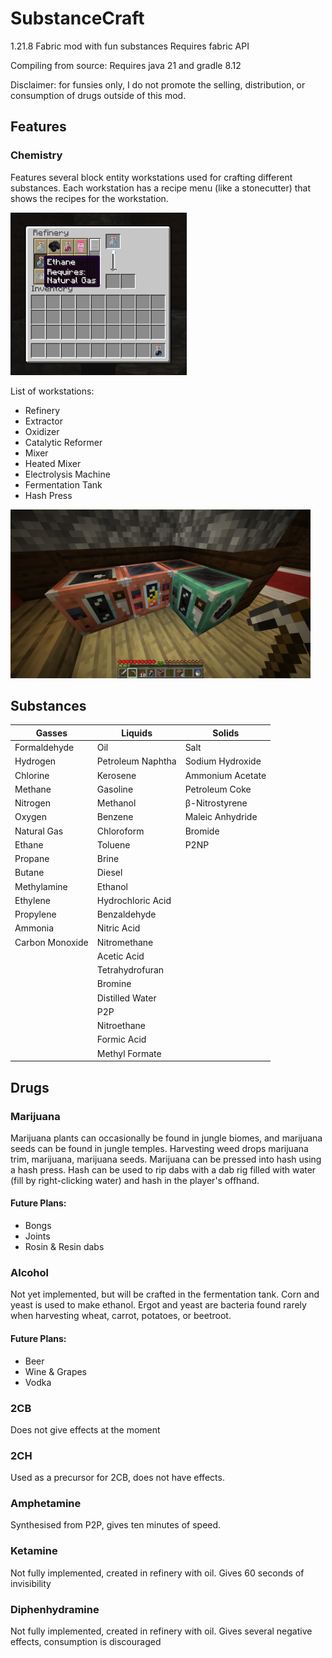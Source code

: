 # SubstanceCraft
1.21.8 Fabric mod with fun substances
Requires fabric API

Compiling from source: Requires java 21 and gradle 8.12

Disclaimer: for funsies only, I do not promote the selling, distribution, or consumption of drugs outside of this mod.

## Features
### Chemistry
Features several block entity workstations used for crafting different substances. 
Each workstation has a recipe menu (like a stonecutter) that shows the recipes for the workstation.

<img src="https://github.com/ringlocker/images/blob/main/substancecraft/refinery_workstation.png?raw=true" alt="screenshot of workstations" width="282" height="260">

List of workstations:
- Refinery
- Extractor
- Oxidizer
- Catalytic Reformer
- Mixer
- Heated Mixer
- Electrolysis Machine
- Fermentation Tank
- Hash Press

<img src="https://github.com/ringlocker/images/blob/main/substancecraft/workstations.png?raw=true" alt="screenshot of workstations" width="480" height="270">

## Substances
| Gasses          | Liquids           | Solids           |
|-----------------|-------------------|------------------|
| Formaldehyde    | Oil               | Salt             |
| Hydrogen        | Petroleum Naphtha | Sodium Hydroxide |
| Chlorine        | Kerosene          | Ammonium Acetate |
| Methane         | Gasoline          | Petroleum Coke   |
| Nitrogen        | Methanol          | β-Nitrostyrene   |
| Oxygen          | Benzene           | Maleic Anhydride |
| Natural Gas     | Chloroform        | Bromide          |
| Ethane          | Toluene           | P2NP             |
| Propane         | Brine             |                  |
| Butane          | Diesel            |                  |
| Methylamine     | Ethanol           |                  |
| Ethylene        | Hydrochloric Acid |                  |
| Propylene       | Benzaldehyde      |                  |
| Ammonia         | Nitric Acid       |                  |
| Carbon Monoxide | Nitromethane      |                  |
|                 | Acetic Acid       |                  |
|                 | Tetrahydrofuran   |                  |
|                 | Bromine           |                  |
|                 | Distilled Water   |                  |
|                 | P2P               |                  |
|                 | Nitroethane       |                  |
|                 | Formic Acid       |                  |
|                 | Methyl Formate    |                  |

## Drugs
### Marijuana
Marijuana plants can occasionally be found in jungle biomes, and marijuana seeds can be found in jungle temples. 
Harvesting weed drops marijuana trim, marijuana, marijuana seeds. Marijuana can be pressed into hash using a hash press.
Hash can be used to rip dabs with a dab rig filled with water (fill by right-clicking water) and hash in the player's offhand.

#### Future Plans:
- Bongs
- Joints
- Rosin & Resin dabs

### Alcohol
Not yet implemented, but will be crafted in the fermentation tank. Corn and yeast is used to make ethanol. 
Ergot and yeast are bacteria found rarely when harvesting wheat, carrot, potatoes, or beetroot.

#### Future Plans:
- Beer
- Wine & Grapes
- Vodka

### 2CB
Does not give effects at the moment

### 2CH
Used as a precursor for 2CB, does not have effects.

### Amphetamine
Synthesised from P2P, gives ten minutes of speed.

### Ketamine
Not fully implemented, created in refinery with oil. Gives 60 seconds of invisibility

### Diphenhydramine
Not fully implemented, created in refinery with oil. Gives several negative effects, consumption is discouraged


